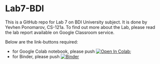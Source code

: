 # Lab7-BDI

This is a GitHub repo for Lab 7 on BDI University subject. It is done by Yevhen Ponomarov, CS-121a.
To find out more about the Lab, please read the lab report available on Google Classroom service.

Below are the link-buttons required:
* for Google Colab notebook, please push [![Open In Colab](https://colab.research.google.com/assets/colab-badge.svg)](https://colab.research.google.com/github/jiyuuchc/lacss/blob/main-jax/notebooks/train_with_segmentation_label.ipynb);
* for Binder, please push [![Binder](https://mybinder.org/badge_logo.svg)](https://mybinder.org/v2/gh/EugenTheMachine/Lab7-BDI.git/main)
